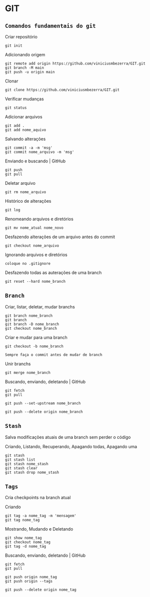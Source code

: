 # GIT

## ``Comandos fundamentais do git``

Criar repositório
```
git init
```

Adicionando origem
```
git remote add origin https://github.com/viniciusmbezerra/GIT.git
git branch -M main
git push -u origin main
```

Clonar
```
git clone https://github.com/viniciusmbezerra/GIT.git
```

Verificar mudanças
```
git status
```

Adicionar arquivos
```
git add .
git add nome_aquivo
```

Salvando alterações
```
git commit -a -m 'msg'
git commit nome_arquivo -m 'msg'
```

Enviando e buscando | GitHub
```
git push
git pull
```

Deletar arquivo
```
git rm nome_arquivo
```

Histórico de alterações
```
git log
```

Renomeando arquivos e diretórios
```
git mv nome_atual nome_novo
```

Desfazendo alterações de um arquivo antes do commit
```
git checkout nome_arquivo
```

Ignorando arquivos e diretórios
```
coloque no .gitignore
```

Desfazendo todas as auterações de uma branch
```
git reset --hard nome_branch
```

## ``Branch``

Criar, listar, deletar, mudar branchs
```
git branch nome_branch
git branch
git branch -D nome_branch
git checkout nome_branch
```
Criar e mudar para uma branch
```
git checkout -b nome_branch
```

``Sempre faça o commit antes de mudar de branch``

Unir branchs
```
git merge nome_branch
```
Buscando, enviando, deletando | GitHub
```
git fetch
git pull

git push --set-upstream nome_branch

git push --delete origin nome_branch
```

## ``Stash``

Salva modificações atuais de uma branch sem perder o código

Criando, Listando, Recuperando, Apagando todas, Apagando uma
```
git stash
git stash list
git stash nome_stash
git stash clear
git stash drop nome_stash
```

## ``Tags``

Cria checkpoints na branch atual

Criando
```
git tag -a nome_tag -m 'mensagem'
git tag nome_tag
```

Mostrando, Mudando e Deletando
```
git show nome_tag
git checkout nome_tag
git tag -d nome_tag
```

Buscando, enviando, deletando | GitHub
```
git fetch
git pull

git push origin nome_tag
git push origin --tags

git push --delete origin nome_tag
```

